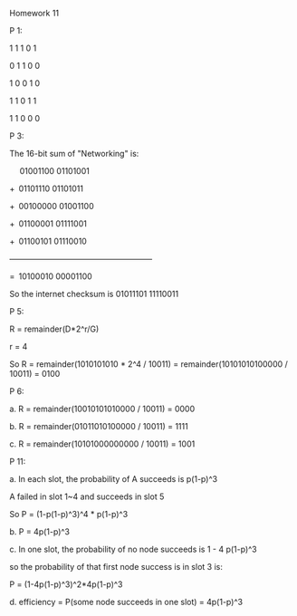 Homework 11

P 1:

1 1 1 0  1

0 1 1 0	 0

1 0 0 1	 0

1 1 0 1	 1

1 1 0 0	 0


P 3:

The 16-bit sum of "Networking" is:

   01001100 01101001

+ 01101110 01101011

+ 00100000 01001100

+ 01100001 01111001

+ 01100101 01110010

——————————————————

= 10100010 00001100

So the internet checksum is 01011101 11110011


P 5:

R = remainder(D*2^r/G)

r = 4

So R = remainder(1010101010 * 2^4 / 10011) = remainder(10101010100000 / 10011) = 0100


P 6:

a.  R = remainder(10010101010000 / 10011) = 0000

b.  R = remainder(01011010100000 / 10011) = 1111

c.  R = remainder(10101000000000 / 10011) = 1001


P 11:

a. In each slot, the probability of A succeeds is p(1-p)^3

A failed in slot 1~4 and succeeds in slot 5

So  P = (1-p(1-p)^3)^4 * p(1-p)^3

b. P = 4p(1-p)^3

c. In one slot, the probability of no node succeeds is  1 - 4 p(1-p)^3

so the probability of that first node success is in slot 3 is:

P = (1-4p(1-p)^3)^2*4p(1-p)^3

d. efficiency = P(some node succeeds in one slot) = 4p(1-p)^3
